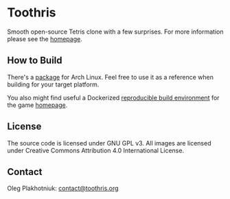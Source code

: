 # Toothris

Smooth open-source Tetris clone with a few surprises.
For more information please see the [homepage](http://www.toothris.org).

## How to Build

There's a [package](https://aur.archlinux.org/packages/toothris) for Arch
Linux. Feel free to use it as a reference when building for your target
platform.

You also might find useful a Dockerized
[reproducible build environment](https://github.com/toothris/www)
for the game [homepage](http://www.toothris.org).

## License

The source code is licensed under GNU GPL v3.
All images are licensed under Creative Commons Attribution 4.0
International License.

## Contact

Oleg Plakhotniuk: contact@toothris.org
